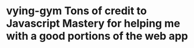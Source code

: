 # vying-gym Tons of credit to Javascript Mastery for helping me with a good portions of the web app
